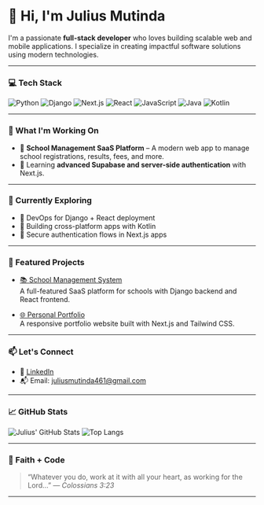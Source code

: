 # 👋 Hi, I'm Julius Mutinda

I'm a passionate **full-stack developer** who loves building scalable web and mobile applications. I specialize in creating impactful software solutions using modern technologies.

---

### 💻 Tech Stack

![Python](https://img.shields.io/badge/Backend-Python-blue?logo=python)
![Django](https://img.shields.io/badge/Framework-Django-green?logo=django)
![Next.js](https://img.shields.io/badge/Frontend-Next.js-black?logo=next.js)
![React](https://img.shields.io/badge/Frontend-React-blue?logo=react)
![JavaScript](https://img.shields.io/badge/Code-JavaScript-yellow?logo=javascript)
![Java](https://img.shields.io/badge/Mobile-Java-orange?logo=java)
![Kotlin](https://img.shields.io/badge/Mobile-Kotlin-purple?logo=kotlin)

---

### 🚀 What I'm Working On

- 🏫 **School Management SaaS Platform** – A modern web app to manage school registrations, results, fees, and more.
- 🧠 Learning **advanced Supabase and server-side authentication** with Next.js.

---

### 🌱 Currently Exploring

- 🧰 DevOps for Django + React deployment
- 📱 Building cross-platform apps with Kotlin
- 🔐 Secure authentication flows in Next.js apps

---

### 📌 Featured Projects

- [📚 School Management System](https://github.com/juliusmutinda/school-saas)  
  A full-featured SaaS platform for schools with Django backend and React frontend.

- [🌐 Personal Portfolio](https://github.com/juliusmutinda/portfolio)  
  A responsive portfolio website built with Next.js and Tailwind CSS.

---

### 📫 Let's Connect

- 💼 [LinkedIn](https://www.linkedin.com/in/juliusmutinda)
- 📬 Email: juliusmutinda461@gmail.com

---

### 📈 GitHub Stats

![Julius' GitHub Stats](https://github-readme-stats.vercel.app/api?username=julius1-dev&show_icons=true&theme=tokyonight)
![Top Langs](https://github-readme-stats.vercel.app/api/top-langs/?username=julius1-dev&layout=compact&theme=tokyonight)

---

### 🙏 Faith + Code

> “Whatever you do, work at it with all your heart, as working for the Lord...” — *Colossians 3:23*

---
